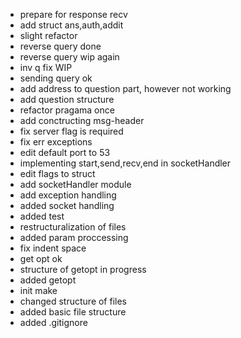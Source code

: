 - prepare for response recv
- add struct ans,auth,addit
- slight refactor
- reverse query done
- reverse query wip again
- inv q fix WIP
- sending query ok
- add address to question part, however not working
- add question structure
- refactor pragama once
- add conctructing msg-header
- fix server flag is required
- fix err exceptions
- edit default port to 53
- implementing start,send,recv,end in socketHandler
- edit flags to struct
- add socketHandler module
- add exception handling
- added socket handling
- added test
- restructuralization of files
- added param proccessing
- fix indent space
- get opt ok
- structure of getopt in progress
- added getopt
- init make
- changed structure of files
- added basic file structure
- added .gitignore
